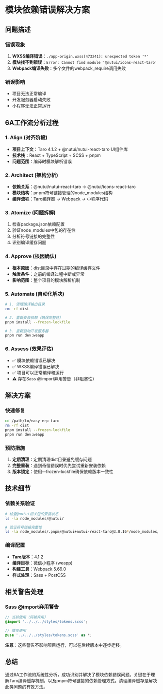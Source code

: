 # 模块依赖错误解决方案

## 问题描述

### 错误现象
1. **WXSS编译错误**：`./app-origin.wxss(473241): unexpected token '*'`
2. **模块找不到错误**：`Error: Cannot find module '@nutui/icons-react-taro'`
3. **Webpack编译失败**：多个文件的webpack_require调用失败

### 错误影响
- 项目无法正常编译
- 开发服务器启动失败
- 小程序无法正常运行

## 6A工作流分析过程

### 1. Align (对齐阶段)
- **项目上下文**：Taro 4.1.2 + @nutui/nutui-react-taro UI组件库
- **技术栈**：React + TypeScript + SCSS + pnpm
- **问题范围**：编译时模块解析错误

### 2. Architect (架构分析)
- **依赖关系**：@nutui/nutui-react-taro → @nutui/icons-react-taro
- **模块结构**：pnpm符号链接管理的node_modules结构
- **编译流程**：Taro编译器 → Webpack → 小程序代码

### 3. Atomize (问题拆解)
1. 检查package.json依赖配置
2. 验证node_modules中包的存在性
3. 分析符号链接的完整性
4. 识别编译缓存问题

### 4. Approve (根因确认)
- **根本原因**：dist目录中存在过期的编译缓存文件
- **触发条件**：之前的编译过程中断或异常
- **影响范围**：整个项目的模块解析机制

### 5. Automate (自动化解决)
```bash
# 1. 清理编译输出目录
rm -rf dist

# 2. 重新安装依赖（确保完整性）
pnpm install --frozen-lockfile

# 3. 重新启动开发服务器
pnpm run dev:weapp
```

### 6. Assess (效果评估)
- ✅ 模块依赖错误已解决
- ✅ WXSS编译错误已解决
- ✅ 项目可以正常编译和运行
- ⚠️ 存在Sass @import弃用警告（非阻塞性）

## 解决方案

### 快速修复
```bash
cd /path/to/easy-erp-taro
rm -rf dist
pnpm install --frozen-lockfile
pnpm run dev:weapp
```

### 预防措施
1. **定期清理**：定期清理dist目录避免缓存问题
2. **完整重装**：遇到奇怪错误时优先尝试重新安装依赖
3. **版本锁定**：使用--frozen-lockfile确保依赖版本一致性

## 技术细节

### 依赖关系验证
```bash
# 检查@nutui相关包的安装状态
ls -la node_modules/@nutui/

# 验证符号链接完整性
ls -la node_modules/.pnpm/@nutui+nutui-react-taro@3.0.16*/node_modules/@nutui/
```

### 编译配置
- **Taro版本**：4.1.2
- **编译目标**：微信小程序 (weapp)
- **构建工具**：Webpack 5.69.0
- **样式处理**：Sass + PostCSS

## 相关警告处理

### Sass @import弃用警告
```scss
// 当前使用（将被弃用）
@import '../../../styles/tokens.scss';

// 推荐使用
@use '../../../styles/tokens.scss' as *;
```

**注意**：这些警告不影响项目运行，可以在后续版本中逐步迁移。

## 总结

通过6A工作流的系统性分析，成功识别并解决了模块依赖错误问题。关键在于理解Taro编译缓存机制，以及pnpm符号链接的依赖管理方式。清理编译缓存是解决此类问题的有效方法。